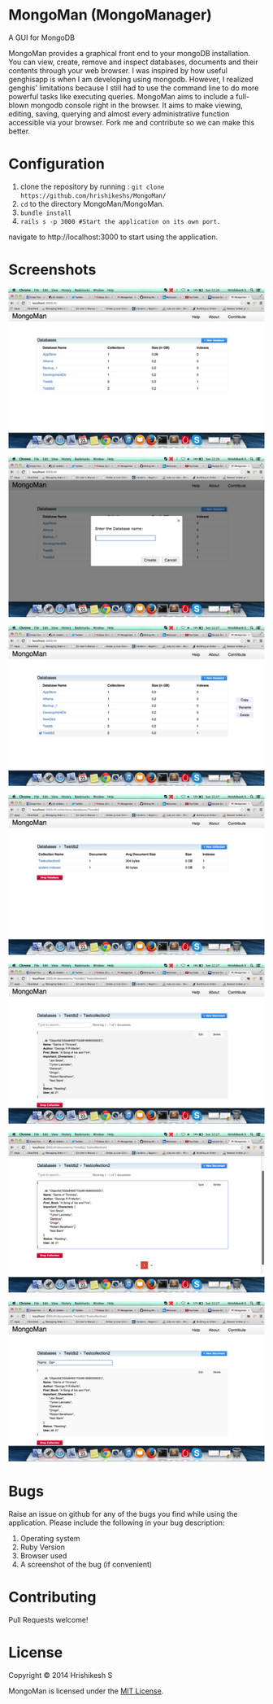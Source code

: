 MongoMan (MongoManager)
========

A GUI for MongoDB

MongoMan provides a graphical front end to your mongoDB installation. You can view, create, remove and inspect databases, documents and their contents through your web browser. I was inspired by how useful genghisapp is when I am developing using mongodb. However, I realized genghis' limitations because I still had to use the command line to do more powerful tasks like executing queries. MongoMan aims to include a full-blown mongodb console right in the browser. It aims to make viewing, editing, saving, querying and almost every administrative function accessible via your browser. Fork me and contribute so we can make this better.

Configuration
=============

1. clone the repository by running : `git clone https://github.com/hrishikeshs/MongoMan/`
2. `cd` to the directory MongoMan/MongoMan.
3. `bundle install`
4. `rails s -p 3000 #Start the application on its own port.`

navigate to http://localhost:3000 to start using the application.

Screenshots
===========

![screenshot](https://raw.githubusercontent.com/Hrish2006/MongoMan/master/Mongoman/public/screenshots/screenshot-1.png)


![screenshot](https://raw.githubusercontent.com/Hrish2006/MongoMan/master/Mongoman/public/screenshots/screenshot-2.png)


![screenshot](https://raw.githubusercontent.com/Hrish2006/MongoMan/master/Mongoman/public/screenshots/screenshot-3.png)


![screenshot](https://raw.githubusercontent.com/Hrish2006/MongoMan/master/Mongoman/public/screenshots/screenshot-4.png)


![screenshot](https://raw.githubusercontent.com/Hrish2006/MongoMan/master/Mongoman/public/screenshots/screenshot-5.png)


![screenshot](https://raw.githubusercontent.com/Hrish2006/MongoMan/master/Mongoman/public/screenshots/screenshot-6.png)


![screenshot](https://raw.githubusercontent.com/Hrish2006/MongoMan/master/Mongoman/public/screenshots/screenshot-7.png)


Bugs
==========
Raise an issue on github for any of the bugs you find while using the application. Please include the following in
your bug description:

1. Operating system
2. Ruby Version
3. Browser used
4. A screenshot of the bug (if convenient)

Contributing
=============
Pull Requests welcome!

License
========
Copyright © 2014 Hrishikesh S

MongoMan is licensed under the <a href="http://www.opensource.org/licenses/MIT">MIT License</a>.


